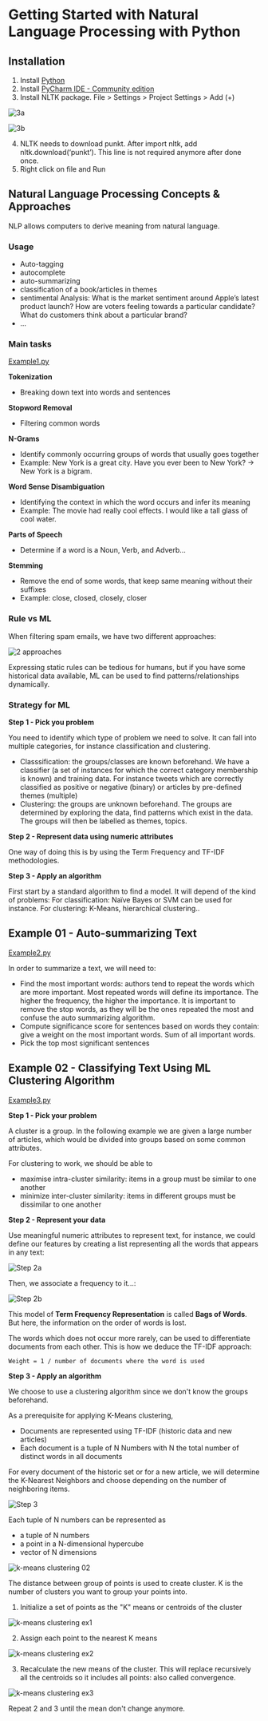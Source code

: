# Getting Started with Natural Language Processing with Python

## Installation

1. Install [Python](https://www.python.org/downloads/)
2. Install [PyCharm IDE - Community edition](https://www.jetbrains.com/pycharm/download/#section=windows)
3. Install NLTK package. File > Settings > Project Settings > Add (+)

![3a](images/nltk01.png)

![3b](images/nltk02.png)

4. NLTK needs to download punkt. After import nltk, add nltk.download(‘punkt’). This line is not required anymore after done once.
5. Right click on file and Run

## Natural Language Processing Concepts & Approaches

NLP allows computers to derive meaning from natural language.

### Usage

* Auto-tagging
* autocomplete
* auto-summarizing
* classification of a book/articles in themes
* sentimental Analysis: What is the market sentiment around Apple’s latest product launch? How are voters feeling towards a particular candidate? What do customers think about a particular brand?
* ...

### Main tasks

[Example1.py](Example1.py)

**Tokenization**
- Breaking down text into words and sentences

**Stopword Removal**
- Filtering common words

**N-Grams**
- Identify commonly occurring groups of words that usually goes together
- Example: New York is a great city. Have you ever been to New York? -> New York is a bigram.

**Word Sense Disambiguation**
- Identifying the context in which the word occurs and infer its meaning
- Example: The movie had really cool effects. I would like a tall glass of cool water. 

**Parts of Speech**
- Determine if a word is a Noun, Verb, and Adverb...

**Stemming**
- Remove the end of some words, that keep same meaning without their suffixes
- Example: close, closed, closely, closer

### Rule vs ML

When filtering spam emails, we have two different approaches:

![2 approaches](images/nltk03.png)

Expressing static rules can be tedious for humans, but if you have  some historical data available, ML can be used to find patterns/relationships dynamically.

### Strategy for ML

**Step 1 - Pick you problem**

You need to identify which type of problem we need to solve. It can fall into multiple categories, for instance classification and clustering. 
- Classsification: the groups/classes are known beforehand. We have a classifier (a set of instances for which the correct category membership is known) and training data. For instance tweets which are correctly classified as positive or negative (binary) or articles by pre-defined themes (multiple)
- Clustering: the groups are unknown beforehand. The groups are determined by exploring the data, find patterns which exist in the data. The groups will then be labelled as themes, topics. 

**Step 2 - Represent data using numeric attributes**

One way of doing this is by using the Term Frequency and TF-IDF methodologies.

**Step 3 - Apply an algorithm**

First start by a standard algorithm to find a model. It will depend of the kind of problems: For classification: Naïve Bayes or SVM can be used for instance. For clustering: K-Means, hierarchical clustering..

## Example 01 - Auto-summarizing Text

[Example2.py](Example2.py)

In order to summarize a text, we will need to: 
- Find the most important words: authors tend to repeat the words which are more important. Most repeated words will define its importance. The higher the frequency, the higher the importance. It is important to remove the stop words, as they will be the ones repeated the most and confuse the auto summarizing algorithm.
- Compute significance score for sentences based on words they contain: give a weight on the most important words. Sum of all important words.
- Pick the top most significant sentences

## Example 02 - Classifying Text Using ML Clustering Algorithm

[Example3.py](Example3.py)

**Step 1 - Pick your problem**

A cluster is a group. In the following example we are given a large number of articles, which would be divided into groups based on some common attributes. 

For clustering to work, we should be able to 
- maximise intra-cluster similarity: items in a group must be similar to one another 
- minimize inter-cluster similarity: items in different groups must be dissimilar to one another

**Step 2 - Represent your data**

Use meaningful numeric attributes to represent text, for instance, we could define our features by creating a list representing all the words that appears in any text:

![Step 2a](images/nltk05.png)

Then, we associate a frequency to it...:

![Step 2b](images/nltk06.png)

This model of **Term Frequency Representation** is called **Bags of Words**. But here, the information on the order of words is lost.

The words which does not occur more rarely, can be used to differentiate documents from each other. This is how we deduce the TF-IDF approach:

```
Weight = 1 / number of documents where the word is used
```

**Step 3 - Apply an algorithm**

We choose to use a clustering algorithm since we don't know the groups beforehand.

As a prerequisite for applying K-Means clustering, 
- Documents are represented using TF-IDF (historic data and new articles)
- Each document is a tuple of N Numbers with N the total number of distinct words in all documents

For every document of the historic set or for a new article, we will determine the K-Nearest Neighbors and choose depending on the number of neighboring items.

![Step 3](images/nltk09.png)

Each tuple of N numbers can be represented as 
- a tuple of N numbers
- a point in a N-dimensional hypercube 
-  vector of N dimensions

![k-means clustering 02](images/nltk11.png)

The distance between group of points is used to create cluster. K is the number of clusters you want to group your points into.

1. Initialize a set of points as the "K" means or centroids of the cluster

![k-means clustering ex1](images/nltk12.png)

2. Assign each point to the nearest K means

![k-means clustering ex2](images/nltk13.png)

3. Recalculate the new means of the cluster. This will replace recursively all the centroids so it includes all points: also called convergence. 

![k-means clustering ex3](images/nltk14.png)

Repeat 2 and 3 until the mean don't change anymore. 